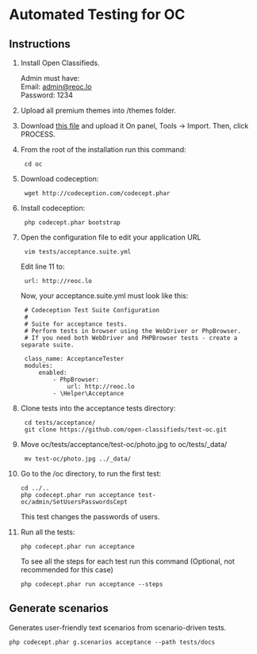 # Automated Testing for OC

## Instructions


1. Install Open Classifieds. 

    Admin must have:<br>
    Email: admin@reoc.lo<br>
    Password: 1234

2. Upload all premium themes into /themes folder.

3. Download [this file](https://mega.nz/#!A41ghCJL!dDIXPWZ9NOvRscw0STOsYNoOMGH6dAtk6Atcc1pD2LI) and upload it On panel, Tools -> Import. Then, click PROCESS. 

4. From the root of the installation run this command:

        cd oc


5. Download codeception:

        wget http://codeception.com/codecept.phar


6. Install codeception:

        php codecept.phar bootstrap


7. Open the configuration file to edit your application URL

        vim tests/acceptance.suite.yml


    Edit line 11 to:

        url: http://reoc.lo


    Now, your acceptance.suite.yml must look like this: 

        # Codeception Test Suite Configuration
        #
        # Suite for acceptance tests.
        # Perform tests in browser using the WebDriver or PhpBrowser.
        # If you need both WebDriver and PHPBrowser tests - create a separate suite.

        class_name: AcceptanceTester
        modules:
            enabled:
                - PhpBrowser:
                    url: http://reoc.lo
                - \Helper\Acceptance


8. Clone tests into the acceptance tests directory:

        cd tests/acceptance/
        git clone https://github.com/open-classifieds/test-oc.git


9. Move oc/tests/acceptance/test-oc/photo.jpg to oc/tests/_data/

        mv test-oc/photo.jpg ../_data/


10. Go to the /oc directory, to run the first test:

        cd ../..
        php codecept.phar run acceptance test-oc/admin/SetUsersPasswordsCept


    This test changes the passwords of users.


11. Run all the tests:

        php codecept.phar run acceptance

    To see all the steps for each test run this command (Optional, not recommended for this case)

        php codecept.phar run acceptance --steps



    
## Generate scenarios

Generates user-friendly text scenarios from scenario-driven tests.

    php codecept.phar g.scenarios acceptance --path tests/docs
    

    

